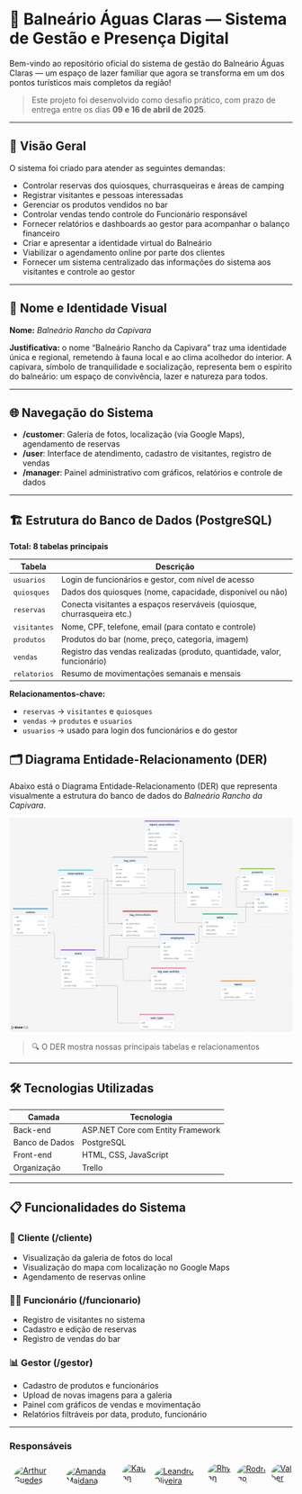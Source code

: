 # 🌊 Balneário Águas Claras — Sistema de Gestão e Presença Digital

Bem-vindo ao repositório oficial do sistema de gestão do Balneário Águas Claras — um espaço de lazer familiar que agora se transforma em um dos pontos turísticos mais completos da região!

> Este projeto foi desenvolvido como desafio prático, com prazo de entrega entre os dias **09 e 16 de abril de 2025**.

---

## 📌 Visão Geral

O sistema foi criado para atender as seguintes demandas:

- Controlar reservas dos quiosques, churrasqueiras e áreas de camping
- Registrar visitantes e pessoas interessadas
- Gerenciar os produtos vendidos no bar
- Controlar vendas tendo controle do Funcionário responsável
- Fornecer relatórios e dashboards ao gestor para acompanhar o balanço financeiro
- Criar e apresentar a identidade virtual do Balneário
- Viabilizar o agendamento online por parte dos clientes
- Fornecer um sistema centralizado das informações do sistema aos visitantes e controle ao gestor

---

## 🧠 Nome e Identidade Visual

**Nome:** *Balneário Rancho da Capivara*

**Justificativa:** o nome “Balneário Rancho da Capivara” traz uma identidade única e regional, remetendo à fauna local e ao clima acolhedor do interior. A capivara, símbolo de tranquilidade e socialização, representa bem o espírito do balneário: um espaço de convivência, lazer e natureza para todos.


---

## 🌐 Navegação do Sistema

- **/customer**: Galeria de fotos, localização (via Google Maps), agendamento de reservas
- **/user**: Interface de atendimento, cadastro de visitantes, registro de vendas
- **/manager**: Painel administrativo com gráficos, relatórios e controle de dados

---

## 🏗️ Estrutura do Banco de Dados (PostgreSQL)

**Total: 8 tabelas principais**

| Tabela        | Descrição                                                                 |
|---------------|---------------------------------------------------------------------------|
| `usuarios`    | Login de funcionários e gestor, com nível de acesso                       |
| `quiosques`   | Dados dos quiosques (nome, capacidade, disponível ou não)                 |
| `reservas`    | Conecta visitantes a espaços reserváveis (quiosque, churrasqueira etc.)   |
| `visitantes`  | Nome, CPF, telefone, email (para contato e controle)                      |
| `produtos`    | Produtos do bar (nome, preço, categoria, imagem)                          |
| `vendas`      | Registro das vendas realizadas (produto, quantidade, valor, funcionário)  |
| `relatorios`  | Resumo de movimentações semanais e mensais                                |


**Relacionamentos-chave:**

- `reservas` → `visitantes` e `quiosques`
- `vendas` → `produtos` e `usuarios`
- `usuarios` → usado para login dos funcionários e do gestor

## 🗂️ Diagrama Entidade-Relacionamento (DER)

Abaixo está o Diagrama Entidade-Relacionamento (DER) que representa visualmente a estrutura do banco de dados do *Balneário Rancho da Capivara*.

![Diagrama ER do banco de dados](DER/Der.png)

> 🔍 O DER mostra nossas principais tabelas e relacionamentos
---

## 🛠️ Tecnologias Utilizadas

| Camada         | Tecnologia                         |
|----------------|-------------------------------------|
| Back-end       | ASP.NET Core com Entity Framework   |
| Banco de Dados | PostgreSQL                          |
| Front-end      | HTML, CSS, JavaScript               |
| Organização    | Trello                              |

---

## 📋 Funcionalidades do Sistema

### 👤 Cliente (/cliente)
- Visualização da galeria de fotos do local
- Visualização do mapa com localização no Google Maps
- Agendamento de reservas online

### 👨‍🍳 Funcionário (/funcionario)
- Registro de visitantes no sistema
- Cadastro e edição de reservas
- Registro de vendas do bar

### 📊 Gestor (/gestor)
- Cadastro de produtos e funcionários
- Upload de novas imagens para a galeria
- Painel com gráficos de vendas e movimentação
- Relatórios filtráveis por data, produto, funcionário

---
### Responsáveis

<div style="display: flex; gap: 10px;">
  <a href="https://github.com/ArthurDuGuedes">
    <img src="https://github.com/ArthurDuGuedes.png" alt="Arthur Guedes" style="border-radius: 50%; width: 60px; height: 60px; margin: 10%">
  </a>
  <a href="https://github.com/AM-Maidana">
    <img src="https://github.com/AM-Maidana.png" alt="Amanda Maidana" style="border-radius: 50%; width: 60px; height: 60px; margin: 10%">
  </a>
  <a href="https://github.com/Kaua676 ">
    <img src="https://github.com/Kaua676.png" alt="Kauan" style="border-radius: 50%; width: 60px; height: 60px; margin: 10%">
  </a>
  <a href="https://github.com/Leandro-Oli2">
    <img src="https://github.com/Leandro-Oli2.png" alt="Leandro Oliveira" style="border-radius: 50%; width: 60px; height: 60px; margin: 10%">
  </a>
  <a href="https://github.com/RhyanSKomm">
    <img src="https://github.com/RhyanSKomm.png" alt="Rhyan" style="border-radius: 50%; width: 60px; height: 60px; margin: 10%">
  </a>
  <a href="https://github.com/rodrigo15511 ">
    <img src="https://github.com/rodrigo15511.png" alt="Rodrigo" style="border-radius: 50%; width: 60px; height: 60px; margin: 10%">
  </a>
  <a href="https://github.com/ValberOIiveira ">
    <img src="https://github.com/ValberOIiveira.png" alt="Valber" style="border-radius: 50%; width: 60px; height: 60px; margin: 10%">
  </a>